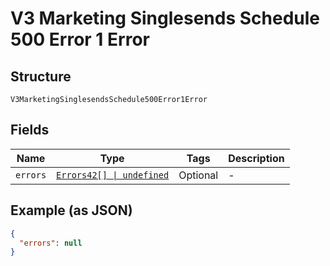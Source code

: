 
# V3 Marketing Singlesends Schedule 500 Error 1 Error

## Structure

`V3MarketingSinglesendsSchedule500Error1Error`

## Fields

| Name | Type | Tags | Description |
|  --- | --- | --- | --- |
| `errors` | [`Errors42[] \| undefined`](../../doc/models/errors-42.md) | Optional | - |

## Example (as JSON)

```json
{
  "errors": null
}
```

